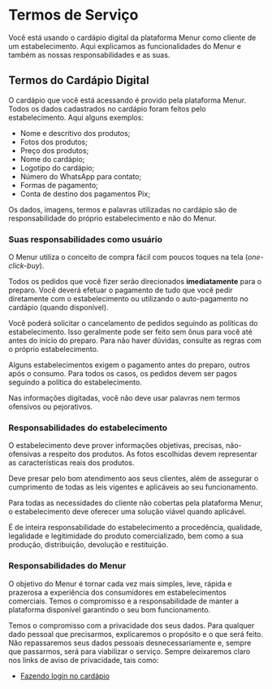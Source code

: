 # Termos de Serviço

Você está usando o cardápio digital da plataforma Menur como cliente de um estabelecimento. Aqui explicamos as funcionalidades do Menur e também as nossas responsabilidades e as suas.

## Termos do Cardápio Digital

O cardápio que você está acessando é provido pela plataforma Menur. Todos os dados cadastrados no cardápio foram feitos pelo estabelecimento. Aqui alguns exemplos:

-   Nome e descritivo dos produtos;
-   Fotos dos produtos;
-   Preço dos produtos;
-   Nome do cardápio;
-   Logotipo do cardápio;
-   Número do WhatsApp para contato;
-   Formas de pagamento;
-   Conta de destino dos pagamentos Pix;

Os dados, imagens, termos e palavras utilizadas no cardápio são de responsabilidade do próprio estabelecimento e não do Menur.

### Suas responsabilidades como usuário

O Menur utiliza o conceito de compra fácil com poucos toques na tela (_one-click-buy_).

Todos os pedidos que você fizer serão direcionados  **imediatamente**  para o preparo. Você deverá efetuar o pagamento de tudo que você pedir diretamente com o estabelecimento ou utilizando o auto-pagamento no cardápio (quando disponível).

Você poderá solicitar o cancelamento de pedidos seguindo as políticas do estabelecimento. Isso geralmente pode ser feito sem ônus para você até antes do início do preparo. Para não haver dúvidas, consulte as regras com o próprio estabelecimento.

Alguns estabelecimentos exigem o pagamento antes do preparo, outros após o consumo. Para todos os casos, os pedidos devem ser pagos seguindo a política do estabelecimento.

Nas informações digitadas, você não deve usar palavras nem termos ofensivos ou pejorativos.

### Responsabilidades do estabelecimento

O estabelecimento deve prover informações objetivas, precisas, não-ofensivas a respeito dos produtos. As fotos escolhidas devem representar as características reais dos produtos.

Deve presar pelo bom atendimento aos seus clientes, além de assegurar o cumprimento de todas as leis vigentes e aplicáveis ao seu funcionamento.

Para todas as necessidades do cliente não cobertas pela plataforma Menur, o estabelecimento deve oferecer uma solução viável quando aplicável.

É de inteira responsabilidade do estabelecimento a procedência, qualidade, legalidade e legitimidade do produto comercializado, bem como a sua produção, distribuição, devolução e restituição.

### Responsabilidades do Menur

O objetivo do Menur é tornar cada vez mais simples, leve, rápida e prazerosa a experiência dos consumidores em estabelecimentos comerciais. Temos o compromisso e a responsabilidade de manter a plataforma disponível garantindo o seu bom funcionamento.

Temos o compromisso com a privacidade dos seus dados. Para qualquer dado pessoal que precisarmos, explicaremos o propósito e o que será feito. Não repassaremos seus dados pessoais desnecessariamente e, sempre que passarmos, será para viabilizar o serviço. Sempre deixaremos claro nos links de aviso de privacidade, tais como:

- [Fazendo login no cardápio](../../privacidade/cardapio/login)
